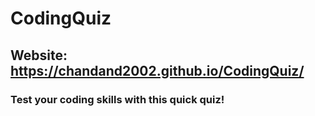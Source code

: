 # CodingQuiz
## Website: https://chandand2002.github.io/CodingQuiz/
### Test your coding skills with this quick quiz!
